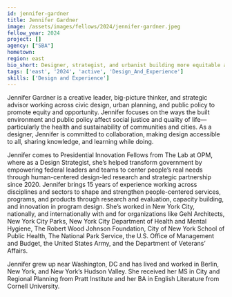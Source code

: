 ```yaml
---
id: jennifer-gardner
title: Jennifer Gardner
image: /assets/images/fellows/2024/jennifer-gardner.jpeg
fellow_year: 2024
project: []
agency: ["SBA"]
hometown: 
region: east
bio_short: Designer, strategist, and urbanist building more equitable and responsive government.
tags: ['east', '2024', 'active', 'Design_And_Experience']
skills: ['Design and Experience']
---
```

Jennifer Gardner is a creative leader, big-picture thinker, and strategic advisor working across civic design, urban planning, and public policy to promote equity and opportunity. Jennifer focuses on the ways the built environment and public policy affect social justice and quality of life—particularly the health and sustainability of communities and cities. As a designer, Jennifer is committed to collaboration, making design accessible to all, sharing knowledge, and learning while doing. 

Jennifer comes to Presidential Innovation Fellows from The Lab at OPM, where as a Design Strategist, she’s helped transform government by empowering federal leaders and teams to center people’s real needs through human-centered design-led research and strategic partnership since 2020. Jennifer brings 15 years of experience working across disciplines and sectors to shape and strengthen people-centered services, programs, and products through research and evaluation, capacity building, and innovation in program design. She’s worked in New York City, nationally, and internationally with and for organizations like Gehl Architects, New York City Parks, New York City Department of Health and Mental Hygiene, The Robert Wood Johnson Foundation, City of New York School of Public Health, The National Park Service, the U.S. Office of Management and Budget, the United States Army, and the Department of Veterans’ Affairs.

Jennifer grew up near Washington, DC and has lived and worked in Berlin, New York, and New York’s Hudson Valley. She received her MS in City and Regional Planning from Pratt Institute and her BA in English Literature from Cornell University. 
